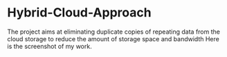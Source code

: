 # Hybrid-Cloud-Approach
The project aims at eliminating duplicate copies of repeating data from the cloud storage to reduce the amount of storage space and bandwidth
Here is the screenshot of my work.
